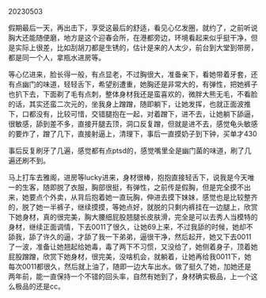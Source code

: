 20230503

假期最后一天，再出击下，享受这最后的舒适，看见心亿发圈，就约了，之前听说胸大还能随便磨，地方是这个迎春会所，在港都旁边，环境看起来似乎挺干净，但是实际上很差，比如刮胡刀都是生锈的，估计是来的人太少，前台到大堂到带房，都是同一个人，拿瓶水进房等。

等心亿进来，脸长得一般，有点显老，不过胸很大，准备亲下，看她带着牙套，还有点幽门的味道，轻轻舌下，希望别遭重，她胸还是非常大的，有弹性，把她裤子也扒下去，下面剃了毛有点刺，整体身材我还是蛮喜欢的，微胖大熊无毛，不看脸的话，其实还蛮二次元的，坐我身上蹭蹭，随即躺下，让她发挥，也就正面波推下，口都没有，比较可惜，交错腿抱在一起，对着蹭下，进不去，让她躺下舔逼，很敏感，舔到差不多，直接开腿去顶，洞口反复蹭，但就是进不去，感觉龟头敏感的要炸了，蹭了几下，直接射逼上，清理下，事后一直摸奶子到下钟，买单才430

事后反复刷牙了几遍，感觉都有点ptsd的，感觉嘴里全是幽门菌的味道，刷了几遍还刷不到。

马上打车去雅阁，进房等lucky进来，身材很棒，抱抱直接轻舌下，说我是今天唯一的生客，随即脱了衣服，胸部很挺，有弹性，之前传是假胸，但是完全摸不出来，她要点个外卖，从背后抱着她一直玩胸，伸进去摸下妹妹，感觉也是比较整齐的，脱了她一半裤子，继续摸摸，等她点好，就脱的只剩内裤挂在一边腿上，欣赏下她身材，真的很完美，胸大腰细屁股翘腿长皮肤滑，完全是可以去秀人当模特的身材，继续正面调情，下去0011了很久，让她69上来，不过我舔的时候，她却不舔我，舔了许久的逼，才舔了我一下弟弟，逼很干净，然后起开，她又下去0011了一波，准备让她翘起给她毒，毒了两下不习惯，又没给了，她侧着身子，顶着她屁股蹭蹭，欣赏下她身材，很完美，没啥机会，就躺着，让她再给我0011下，她每次0011都很久，然后就上油了，随即一边大车出水。做了挺久了她，加她还是两年前，能一直保持一个不错的回头率，自然有她到了，身材确实极品，上一个这么极品的还是cc。